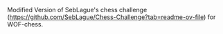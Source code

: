 Modified Version of SebLague's chess challenge (https://github.com/SebLague/Chess-Challenge?tab=readme-ov-file) for WOF-chess.
